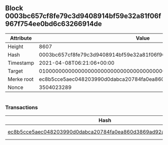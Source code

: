## Block 0003bc657cf8fe79c3d9408914bf59e32a81f06f967f754ee0bd6c63266914de

Attribute | Value
--- | ---
Height | 8607
Hash | 0003bc657cf8fe79c3d9408914bf59e32a81f06f967f754ee0bd6c63266914de
Timestamp | 2021-04-08T06:21:06+00:00
Target | 0100000000000000000000000000000000000000000000000000000000000000
Merke root | ec8b5cce5aec048203990d0dabca20784fa0ea860d3869ad92a8f6c8fc0a339e
Nonce | 3504023289

```

```

### Transactions

Hash | Amount
--- | ---
[ec8b5cce5aec048203990d0dabca20784fa0ea860d3869ad92a8f6c8fc0a339e](ec8b5cce5aec048203990d0dabca20784fa0ea860d3869ad92a8f6c8fc0a339e.md) | 10.00000000 SKEPTI 
